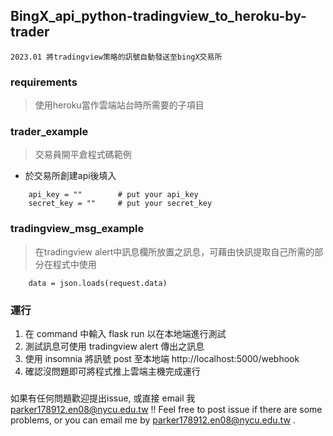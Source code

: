## BingX_api_python-tradingview_to_heroku-by-trader
`2023.01 將tradingview策略的訊號自動發送至bingX交易所`

### requirements
>使用heroku當作雲端站台時所需要的子項目

### trader_example
> 交易員開平倉程式碼範例
* 於交易所創建api後填入
```
    api_key = ""        # put your api_key
    secret_key = ""     # put your secret_key
```
### tradingview_msg_example
>在tradingview alert中訊息欄所放置之訊息，可藉由快訊提取自己所需的部分在程式中使用
```
    data = json.loads(request.data)
```
### 運行
1. 在 command 中輸入 flask run 以在本地端進行測試
2. 測試訊息可使用 tradingview alert 傳出之訊息
3. 使用 insomnia 將訊號 post 至本地端 http://localhost:5000/webhook
4. 確認沒問題即可將程式推上雲端主機完成運行

###
如果有任何問題歡迎提出issue, 或直接 email 我 parker178912.en08@nycu.edu.tw !!
Feel free to post issue if there are some problems, or you can email me by parker178912.en08@nycu.edu.tw .

